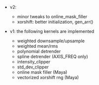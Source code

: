 - v2:
  - minor tweaks to online_mask_filler
  - xorshift: better initialization, gen_arr()

- v1: the following kernels are implemented
  - weighted downsample/upsample
  - weighted mean/rms
  - polynomial detrender
  - spline detrender (AXIS_FREQ only)
  - intensity_clipper
  - std_dev_clipper
  - online mask filler (Maya)
  - vectorized xorshift rng (Maya)

